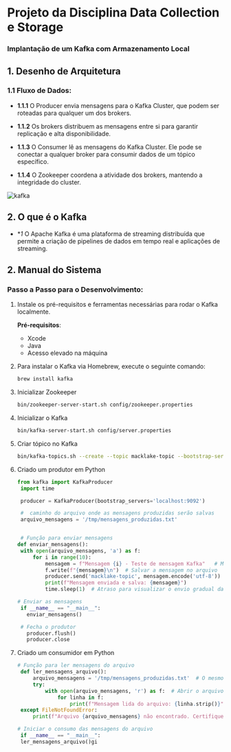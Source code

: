 # Projeto da Disciplina Data Collection e Storage
### Implantação de um Kafka com Armazenamento Local

## 1. Desenho de Arquitetura

### 1.1 Fluxo de Dados:

- **1.1.1** O Producer envia mensagens para o Kafka Cluster, que podem ser roteadas para qualquer um dos brokers.
  
- **1.1.2** Os brokers distribuem as mensagens entre si para garantir replicação e alta disponibilidade.
  
- **1.1.3** O Consumer lê as mensagens do Kafka Cluster. Ele pode se conectar a qualquer broker para consumir dados de um tópico específico.
  
- **1.1.4** O Zookeeper coordena a atividade dos brokers, mantendo a integridade do cluster.

![kafka](https://github.com/user-attachments/assets/fa5c8826-af05-471e-9312-86ad77d44005)

## 2. O que é o Kafka 

- **1* O Apache Kafka é uma plataforma de streaming distribuída que permite a criação de pipelines de dados em tempo real e aplicações de streaming.

## 2. Manual do Sistema

### Passo a Passo para o Desenvolvimento:

1. Instale os pré-requisitos e ferramentas necessárias para rodar o Kafka localmente.
   
   **Pré-requisitos**:
   - Xcode
   - Java
   - Acesso elevado na máquina

2. Para instalar o Kafka via Homebrew, execute o seguinte comando:

   ```bash
   brew install kafka

3. Inicializar Zookeeper
    ```bash
    bin/zookeeper-server-start.sh config/zookeeper.properties

4. Inicializar o Kafka
   ```bash
   bin/kafka-server-start.sh config/server.properties
5. Criar tópico no Kafka
   ```bash
   bin/kafka-topics.sh --create --topic macklake-topic --bootstrap-server localhost:9092 --partitions 1 --replication-factor 17
6. Criado um produtor em Python
   ```python
   from kafka import KafkaProducer
    import time

    producer = KafkaProducer(bootstrap_servers='localhost:9092')

    #  caminho do arquivo onde as mensagens produzidas serão salvas
    arquivo_mensagens = '/tmp/mensagens_produzidas.txt' 


    # Função para enviar mensagens
   def enviar_mensagens():
    with open(arquivo_mensagens, 'a') as f:  
        for i in range(10):
            mensagem = f"Mensagem {i} - Teste de mensagem Kafka"   # Mensagem a ser enviada
            f.write(f"{mensagem}\n")  # Salvar a mensagem no arquivo
            producer.send('macklake-topic', mensagem.encode('utf-8'))  # Enviar a mensagem para o Kafka
            print(f"Mensagem enviada e salva: {mensagem}")
            time.sleep(1)  # Atraso para visualizar o envio gradual das mensagens

   # Enviar as mensagens
    if __name__ == "__main__":
      enviar_mensagens()

    # Fecha o produtor
      producer.flush()
      producer.close
7. Criado um consumidor em Python
   ```python
   # Função para ler mensagens do arquivo
    def ler_mensagens_arquivo():
        arquivo_mensagens = '/tmp/mensagens_produzidas.txt'  # O mesmo caminho usado pelo produtor
        try:
            with open(arquivo_mensagens, 'r') as f:  # Abrir o arquivo para leitura
                for linha in f:
                    print(f"Mensagem lida do arquivo: {linha.strip()}")
    except FileNotFoundError:
        print(f"Arquivo {arquivo_mensagens} não encontrado. Certifique-se de que o produtor o criou corretamente.")

   # Iniciar o consumo das mensagens do arquivo
    if __name__ == "__main__":
    ler_mensagens_arquivo()gi
